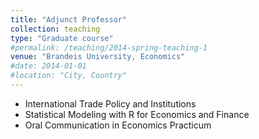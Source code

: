 ```yaml
---
title: "Adjunct Professor"
collection: teaching
type: "Graduate course"
#permalink: /teaching/2014-spring-teaching-1
venue: "Brandeis University, Economics"
#date: 2014-01-01
#location: "City, Country"
---
```

- International Trade Policy and Institutions
- Statistical Modeling with R for Economics and Finance
- Oral Communication in Economics Practicum